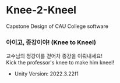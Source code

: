 # Knee-2-Kneel
Capstone Design of CAU College software
### 아이고, 종강이야! (Knee to Kneel)
교수님의 정강이를 걷어차 종강을 이뤄내세요!   
Kick the professor's knee to make him kneel!   

- Unity Version: 2022.3.22f1
